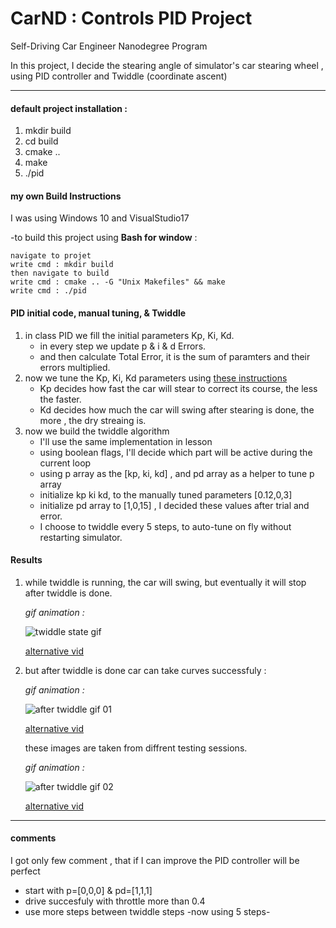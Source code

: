# CarND : Controls PID Project
Self-Driving Car Engineer Nanodegree Program

In this project, I decide the stearing angle of simulator's car stearing wheel , using PID controller and Twiddle (coordinate ascent)

---
#### default project installation :
1. mkdir build
2. cd build
3. cmake ..
4. make
5. ./pid 

#### my own Build Instructions
I was using Windows 10 and VisualStudio17

-to build this project using **Bash for window** :

    navigate to projet
    write cmd : mkdir build
    then navigate to build
    write cmd : cmake .. -G "Unix Makefiles" && make
    write cmd : ./pid 

#### PID initial code, manual tuning, & Twiddle

1. in class PID we fill the initial parameters Kp, Ki, Kd.
   * in every step we update p & i & d Errors.
   * and then calculate Total Error, it is the sum of paramters and their errors multiplied.
2. now we tune the Kp, Ki, Kd parameters using [these instructions](https://udacity-reviews-uploads.s3.amazonaws.com/_attachments/41330/1493863065/pid_control_document.pdf#%5B%7B%22num%22%3A37%2C%22gen%22%3A0%7D%2C%7B%22name%22%3A%22XYZ%22%7D%2C56.7%2C785.3%2C0%5D)
   * Kp decides how fast the car will stear to correct its course, the less the faster.
   * Kd decides how much the car will swing after stearing is done, the more , the dry streaing is.
3. now we build the twiddle algorithm 
   * I'll use the same implementation in lesson
   * using boolean flags, I'll decide which part will be active during the current loop
   * using p array as the [kp, ki, kd] , and pd array as a helper to tune p array
   * initialize kp ki kd, to the manually tuned parameters [0.12,0,3]
   * initialize pd array to [1,0,15] , I decided these values after trial and error.
   * I choose to twiddle every 5 steps, to auto-tune on fly without restarting simulator.

#### Results

1. while twiddle is running, the car will swing, but eventually it will stop after twiddle is done.
   
   *gif animation :*
   
   ![twiddle state gif](https://github.com/anasmatic/CarND-Term2-project4-PID-Control/blob/master/res/t00.gif)
   
    [alternative vid](https://github.com/anasmatic/CarND-Term2-project4-PID-Control/tree/master/res/t00.mp4)
2. but after twiddle is done car can take curves successfuly :
   
   *gif animation :*
   
   ![after twiddle gif 01](https://github.com/anasmatic/CarND-Term2-project4-PID-Control/blob/master/res/t01.gif)
   
   [alternative vid](https://github.com/anasmatic/CarND-Term2-project4-PID-Control/tree/master/res/t01.mp4)
   
   
   these images are taken from diffrent testing sessions.
   
   *gif animation :*
   
   ![after twiddle gif 02](https://github.com/anasmatic/CarND-Term2-project4-PID-Control/blob/master/res/t02.gif)
   
   [alternative vid](https://github.com/anasmatic/CarND-Term2-project4-PID-Control/tree/master/res/t02.mp4)

---

#### comments
I got only few comment , that if I can improve the PID controller will be perfect
   * start with p=[0,0,0] & pd=[1,1,1]
   * drive succesfuly with throttle more than 0.4
   * use more steps between twiddle steps -now using 5 steps-

